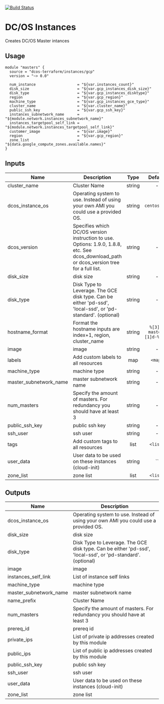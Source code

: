 [![Build Status](https://jenkins-terraform.mesosphere.com/service/dcos-terraform-jenkins/job/dcos-terraform/job/terraform-gcp-masters/job/master/badge/icon)](https://jenkins-terraform.mesosphere.com/service/dcos-terraform-jenkins/job/dcos-terraform/job/terraform-gcp-masters/job/master/)
# DC/OS Instances

Creates DC/OS Master intances

## Usage

```hcl
module "masters" {
  source = "dcos-terraform/instances/gcp"
  version = "~> 0.0"

  num_instance                   = "${var.instances_count}"
  disk_size                      = "${var.gcp_instances_disk_size}"
  disk_type                      = "${var.gcp_instances_disktype}"
  region                         = "${var.gcp_region}"
  machine_type                   = "${var.gcp_instances_gce_type}"
  cluster_name                   = "${var.cluster_name}"
  public_ssh_key                 = "${var.gcp_ssh_key}"
  instances_subnetwork_name      = "${module.network.instances_subnetwork_name}"
  instances_targetpool_self_link = "${module.network.instances_targetpool_self_link}"
  customer_image                 = "${var.image}"
  region                         = "${var.gcp_region}"
  zone_list                      = "${data.google_compute_zones.available.names}"
}
```

## Inputs

| Name | Description | Type | Default | Required |
|------|-------------|:----:|:-----:|:-----:|
| cluster_name | Cluster Name | string | - | yes |
| dcos_instance_os | Operating system to use. Instead of using your own AMI you could use a provided OS. | string | `centos_7.4` | no |
| dcos_version | Specifies which DC/OS version instruction to use. Options: 1.9.0, 1.8.8, etc. See dcos_download_path or dcos_version tree for a full list. | string | - | yes |
| disk_size | disk size | string | - | yes |
| disk_type | Disk Type to Leverage. The GCE disk type. Can be either 'pd-ssd', 'local-ssd', or 'pd-standard'. (optional) | string | - | yes |
| hostname_format | Format the hostname inputs are index+1, region, cluster_name | string | `%[3]s-master%[1]d-%[2]s` | no |
| image | image | string | - | yes |
| labels | Add custom labels to all resources | map | `<map>` | no |
| machine_type | machine type | string | - | yes |
| master_subnetwork_name | master subnetwork name | string | - | yes |
| num_masters | Specify the amount of masters. For redundancy you should have at least 3 | string | - | yes |
| public_ssh_key | public ssh key | string | - | yes |
| ssh_user | ssh user | string | - | yes |
| tags | Add custom tags to all resources | list | `<list>` | no |
| user_data | User data to be used on these instances (cloud-init) | string | `` | no |
| zone_list | zone list | list | `<list>` | no |

## Outputs

| Name | Description |
|------|-------------|
| dcos_instance_os | Operating system to use. Instead of using your own AMI you could use a provided OS. |
| disk_size | disk size |
| disk_type | Disk Type to Leverage. The GCE disk type. Can be either 'pd-ssd', 'local-ssd', or 'pd-standard'. (optional) |
| image | image |
| instances_self_link | List of instance self links |
| machine_type | machine type |
| master_subnetwork_name | master subnetwork name |
| name_prefix | Cluster Name |
| num_masters | Specify the amount of masters. For redundancy you should have at least 3 |
| prereq_id | prereq id |
| private_ips | List of private ip addresses created by this module |
| public_ips | List of public ip addresses created by this module |
| public_ssh_key | public ssh key |
| ssh_user | ssh user |
| user_data | User data to be used on these instances (cloud-init) |
| zone_list | zone list |
